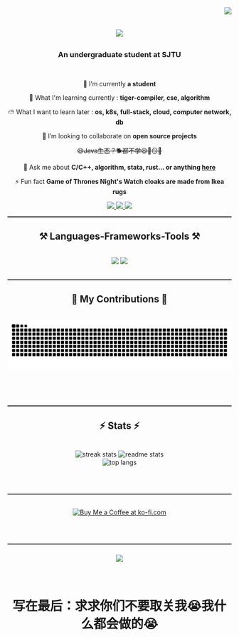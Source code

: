 <img align="right" src="https://visitor-badge.laobi.icu/badge?page_id=EdogawaAi.EdogawaAi" />

<h1 align="center">
    <img src="https://readme-typing-svg.herokuapp.com/?font=Righteous&size=35&center=true&vCenter=true&width=500&height=70&duration=4000&lines=Hi+There!+👋;+I'm+Hoshino+Cola!🥤;" />
</h1>

<h3 align="center">An undergraduate student at SJTU</h3>

<br/>

<div align="center">
 
 🔭 I’m currently **a student**
 
 🌱 What I'm learning currently : **tiger-compiler, cse, algorithm**

⛅ What I want to learn later : **os, k8s, full-stack, cloud, computer network, db**

👯 I’m looking to collaborate on **open source projects**

~~😆Java生态？🐕都不学😆🫵🪞🤡~~

💬 Ask me about **C/C++, algorithm, stata, rust... or anything [here](https://github.com/EdogawaAi/EdogawaAi/issues)**

⚡ Fun fact **Game of Thrones Night's Watch cloaks are made from Ikea rugs**

 </div>


<div align="center"> 
  <a href="mailto:Hoshino.Cola@gmail.com">
    <img src="https://img.shields.io/badge/Gmail-333333?style=for-the-badge&logo=gmail&logoColor=red" />
  </a>
  <a href="https://space.bilibili.com/525053415" target="_blank">
    <img src="https://img.shields.io/badge/Bilibili-00A1D6?style=for-the-badge&logo=bilibili&logoColor=white" target="_blank" />
  </a>
  <a href="https://www.youtube.com/@Hoshino_Cola" target="_blank">
     <img src="https://img.shields.io/badge/YouTube-FF0000?style=for-the-badge&logo=youtube&logoColor=white" target="_blank" /> <!-- sqlite, safari, google-chrome are other good icon options -->
  </a>
</div>

<hr style="height:2px;border:none;color:#333;background-color:#333;" />

<h2 align="center">⚒️ Languages-Frameworks-Tools ⚒️</h2>
<br/>
<div align="center">
    <img src="https://skillicons.dev/icons?i=c,cpp,cmake,rust,python,gitlab,golang,docker,kubernetes" />
    <img src="https://skillicons.dev/icons?i=markdown,latex,vscode,clion,obsidian,anaconda,github,apple" /><br>
</div>


<br/>
<hr style="height:2px;border:none;color:#333;background-color:#333;" />

<div align="center">
  <h2>🐍 My Contributions 🐍</h2>
  <br>
  <img alt="snake eating my contributions" src="https://raw.githubusercontent.com/EdogawaAi/EdogawaAi/output/github-contribution-grid-snake.svg" />
  
  <br/><br/><br/>
</div>


<hr style="height:2px;border:none;color:#333;background-color:#333;" />

<h2 align="center">⚡ Stats ⚡</h2>
<br>
<div align=center>
  <img width=390 src="https://github-readme-streak-stats-salesp07.vercel.app/?user=EdogawaAi&count_private=true&theme=react&border_radius=10" alt="streak stats"/>
  <img width=390 src="https://github-readme-stats-salesp07.vercel.app/api?username=EdogawaAi&count_private=true&show_icons=true&theme=react&rank_icon=github&border_radius=10" alt="readme stats" />
  <br/>
  <img width=325 align="center" src="https://github-readme-stats-salesp07.vercel.app/api/top-langs/?username=EdogawaAi&hide=HTML,Makefile&langs_count=8&layout=compact&theme=react&border_radius=10&size_weight=0.5&count_weight=0.5&exclude_repo=github-readme-stats" alt="top langs" />
</div>

<br/><br/>

<hr style="height:2px;border:none;color:#333;background-color:#333;" />

<br/>

<div align="center">
<a href='https://ko-fi.com/hoshino_cola' target='_blank'><img height='64' style='border:0px;height:64px;' src='https://storage.ko-fi.com/cdn/kofi1.png?v=3' border='0' alt='Buy Me a Coffee at ko-fi.com' /></a>
</div>

<br/><br/>

<hr style="height:2px;border:none;color:#333;background-color:#333;" />

<h3 align="center">
    <img src="https://readme-typing-svg.herokuapp.com/?font=Righteous&size=25&center=true&vCenter=true&width=500&height=70&duration=4000&lines=Thanks+for+visiting!+✌️;+Shoot+me+a+message+on+Linkedin!;I'm+always+down+to+collab+:)" />
</h3>

<br/>

<h1 align = "center"> 
写在最后：求求你们不要取关我😭我什么都会做的😭
</h1>
